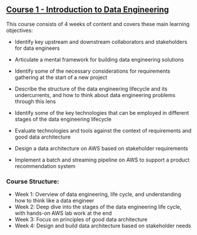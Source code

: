 ## **[Course 1 - Introduction to Data Engineering](https://www.coursera.org/learn/intro-to-data-engineering/home)**

This course consists of 4 weeks of content and covers these main learning objectives:

- Identify key upstream and downstream collaborators and stakeholders for data engineers

- Articulate a mental framework for building data engineering solutions

- Identify some of the necessary considerations for requirements gathering at the start of a new project

- Describe the structure of the data engineering lifecycle and its undercurrents, and how to think about data engineering problems through this lens

- Identify some of the key technologies that can be employed in different stages of the data engineering lifecycle

- Evaluate technologies and tools against the context of requirements and good data architecture

- Design a data architecture on AWS based on stakeholder requirements

- Implement a batch and streaming pipeline on AWS to support a product recommendation system

### **Course Structure**:

- Week 1: Overview of data engineering, life cycle, and understanding how to think like a data engineer   
- Week 2: Deep dive into the stages of the data engineering life cycle, with hands-on AWS lab work at the end 
- Week 3: Focus on principles of good data architecture 
- Week 4: Design and build data architecture based on stakeholder needs 
